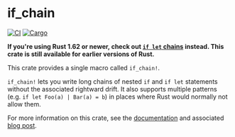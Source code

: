 # if_chain

[![CI](https://github.com/lambda-fairy/if_chain/actions/workflows/ci.yml/badge.svg)](https://github.com/lambda-fairy/if_chain/actions/workflows/ci.yml) [![Cargo](https://img.shields.io/crates/v/if_chain.svg)](https://crates.io/crates/if_chain)

**If you're using Rust 1.62 or newer, check out [`if let` chains](https://github.com/rust-lang/rfcs/blob/master/text/2497-if-let-chains.md) instead. This crate is still available for earlier versions of Rust.**

This crate provides a single macro called `if_chain!`.

`if_chain!` lets you write long chains of nested `if` and `if let` statements without the associated rightward drift. It also supports multiple patterns (e.g. `if let Foo(a) | Bar(a) = b`) in places where Rust would normally not allow them.

For more information on this crate, see the [documentation](https://docs.rs/if_chain) and associated [blog post](https://lambda.xyz/blog/if-chain).
